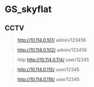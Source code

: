 # GS_skyflat

## CCTV

> http://10.114.0.101/ admin/123456 

> http://10.114.0.102/ admin/123456 

> http http://10.114.0.114/ user/12345

> http://10.114.0.115/ user/12345

> http://10.114.0.116/ user/12345
